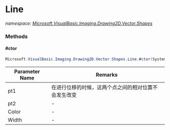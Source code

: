 ﻿# Line
_namespace: [Microsoft.VisualBasic.Imaging.Drawing2D.Vector.Shapes](./index.md)_





### Methods

#### #ctor
```csharp
Microsoft.VisualBasic.Imaging.Drawing2D.Vector.Shapes.Line.#ctor(System.Drawing.Point,System.Drawing.Point,System.Drawing.Color,System.Int32)
```


|Parameter Name|Remarks|
|--------------|-------|
|pt1|在进行位移的时候，这两个点之间的相对位置不会发生改变|
|pt2|-|
|Color|-|
|Width|-|



